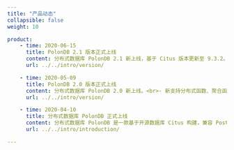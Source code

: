 ```yaml
---
title: "产品动态"
collapsible: false
weight: 10

product:  
    - time: 2020-06-15
      title: PolonDB 2.1 版本正式上线
      content: 分布式数据库 PolonDB 2.1 新上线，基于 Citus 版本更新至 9.3.2。<br>- 优化最大连接数问题；<br>- 新增误操作数据找回功能；<br>- 新增监控项；<br>- 支持按集群角色配置参数。
      url: ../../intro/version/

    - time: 2020-05-09
      title: PolonDB 2.0 版本正式上线
      content: 分布式数据库 PolonDB 2.0 新上线。<br>- 新支持分布式函数、聚合函数；<br>- 新支持生成列，并支持 smallserial 和 serial 自增列类型；<br>- 新支持参考表可建立外键，参考表的任何内连接；<br>- 新增 local execute 执行器；<br>- 优化 SQL 覆盖率；<br>- CTE 分布式查询、INSERT..SELECT 、re-partition join 性能提升。
      url: ../../intro/version/

    - time: 2020-04-10
      title: 分布式数据库 PolonDB 正式上线
      content: 分布式数据库 PolonDB 是一款基于开源数据库 Citus 构建，兼容 PostgreSQL 生态，支持 OLTP 和 OLAP（HTAP）的分布式数据库。
      url: ../../intro/introduction/

---
```


<!-- 设置上述参数可生成产品动态页  -->
